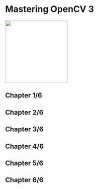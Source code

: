 # Mastering OpenCV 3
<img src="../covers/9781786467171.jpg" width="200"/>

## Chapter 1/6
## Chapter 2/6
## Chapter 3/6
## Chapter 4/6
## Chapter 5/6
## Chapter 6/6
